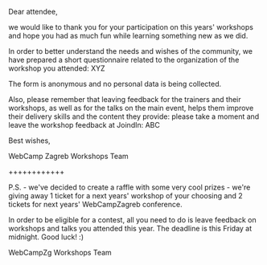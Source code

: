 Dear attendee,

we would like to thank you for your participation on this years' workshops and hope you had as much fun while learning something new as we did.

In order to better understand the needs and wishes of the community, we have prepared a short questionnaire related to the organization of the workshop you attended:
XYZ

The form is anonymous and no personal data is being collected.

Also, please remember that leaving feedback for the trainers and their workshops, as well as for the talks on the main event, helps them improve their delivery skills and the content they provide: please take a moment and leave the workshop feedback at JoindIn:
ABC

Best wishes,

WebCamp Zagreb Workshops Team


++++++++++++

P.S. - we've decided to create a raffle with some very cool prizes - we're giving away 1 ticket for a next years' workshop of your choosing and 2 tickets for next years' WebCampZagreb conference.

In order to be eligible for a contest, all you need to do is leave feedback on workshops and talks you attended this year. The deadline is this Friday at midnight.
Good luck! :)

WebCampZg Workshops Team